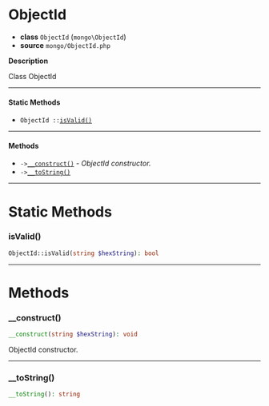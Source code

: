 # ObjectId

- **class** `ObjectId` (`mongo\ObjectId`)
- **source** `mongo/ObjectId.php`

**Description**

Class ObjectId

---

#### Static Methods

- `ObjectId ::`[`isValid()`](#method-isvalid)

---

#### Methods

- `->`[`__construct()`](#method-__construct) - _ObjectId constructor._
- `->`[`__toString()`](#method-__tostring)

---
# Static Methods

<a name="method-isvalid"></a>

### isValid()
```php
ObjectId::isValid(string $hexString): bool
```

---
# Methods

<a name="method-__construct"></a>

### __construct()
```php
__construct(string $hexString): void
```
ObjectId constructor.

---

<a name="method-__tostring"></a>

### __toString()
```php
__toString(): string
```